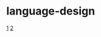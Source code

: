 # language-design

[1](https://github.com/SinghCoder/Compiler-Construction/blob/master/Code/treeADTDef.h )
[2](https://github.com/Shivankit-Gaind/Compiler-Project/blob/master/lexerDef.h)
